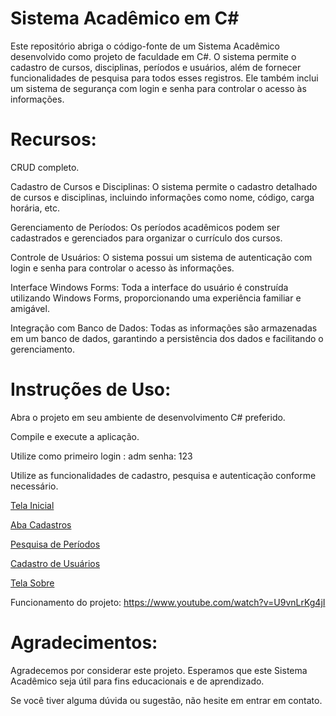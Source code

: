 # Sistema Acadêmico em C#

Este repositório abriga o código-fonte de um Sistema Acadêmico desenvolvido como projeto de faculdade em C#. 
O sistema permite o cadastro de cursos, disciplinas, períodos e usuários, além de fornecer funcionalidades de pesquisa para todos esses registros. 
Ele também inclui um sistema de segurança com login e senha para controlar o acesso às informações.

# Recursos:

CRUD completo.

Cadastro de Cursos e Disciplinas: O sistema permite o cadastro detalhado de cursos e disciplinas, incluindo informações como nome, código, carga horária, etc.

Gerenciamento de Períodos: Os períodos acadêmicos podem ser cadastrados e gerenciados para organizar o currículo dos cursos.

Controle de Usuários: O sistema possui um sistema de autenticação com login e senha para controlar o acesso às informações.

Interface Windows Forms: Toda a interface do usuário é construída utilizando Windows Forms, proporcionando uma experiência familiar e amigável.

Integração com Banco de Dados: Todas as informações são armazenadas em um banco de dados, garantindo a persistência dos dados e facilitando o gerenciamento.

# Instruções de Uso: 

Abra o projeto em seu ambiente de desenvolvimento C# preferido.

Compile e execute a aplicação.

Utilize como primeiro login : adm senha: 123

Utilize as funcionalidades de cadastro, pesquisa e autenticação conforme necessário.

[Tela Inicial](https://github.com/vxsk/Sistema-Acad-mico-em-C-/assets/71227147/8243d6e5-2708-40cc-b665-41c088a9c09d)

[Aba Cadastros](https://github.com/vxsk/Sistema-Acad-mico-em-C-/assets/71227147/53e40264-8574-4eda-90e6-8a05eac91bde)

[Pesquisa de Períodos](https://github.com/vxsk/Sistema-Acad-mico-em-C-/assets/71227147/0ac0948a-59bf-4f8f-a790-02f27bb02a2b)

[Cadastro de Usuários](https://github.com/vxsk/Sistema-Acad-mico-em-C-/assets/71227147/497be3fe-5540-42c6-9a84-0854cb909166)

[Tela Sobre](https://github.com/vxsk/Sistema-Acad-mico-em-C-/assets/71227147/3d787f7d-29ec-4a11-87b1-aefc8bb96fe8)

Funcionamento do projeto: https://www.youtube.com/watch?v=U9vnLrKg4jI

# Agradecimentos:

Agradecemos por considerar este projeto. Esperamos que este Sistema Acadêmico seja útil para fins educacionais e de aprendizado. 

Se você tiver alguma dúvida ou sugestão, não hesite em entrar em contato.
